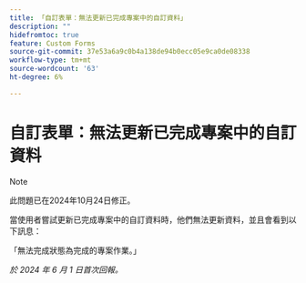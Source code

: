 ```yaml
---
title: 「自訂表單：無法更新已完成專案中的自訂資料」
description: ""
hidefromtoc: true
feature: Custom Forms
source-git-commit: 37e53a6a9c0b4a138de94b0ecc05e9ca0de08338
workflow-type: tm+mt
source-wordcount: '63'
ht-degree: 6%

---
```



# 自訂表單：無法更新已完成專案中的自訂資料

>[!NOTE]
>
>此問題已在2024年10月24日修正。

當使用者嘗試更新已完成專案中的自訂資料時，他們無法更新資料，並且會看到以下訊息：

「無法完成狀態為完成的專案作業。」

_於 2024 年 6 月 1 日首次回報。_
